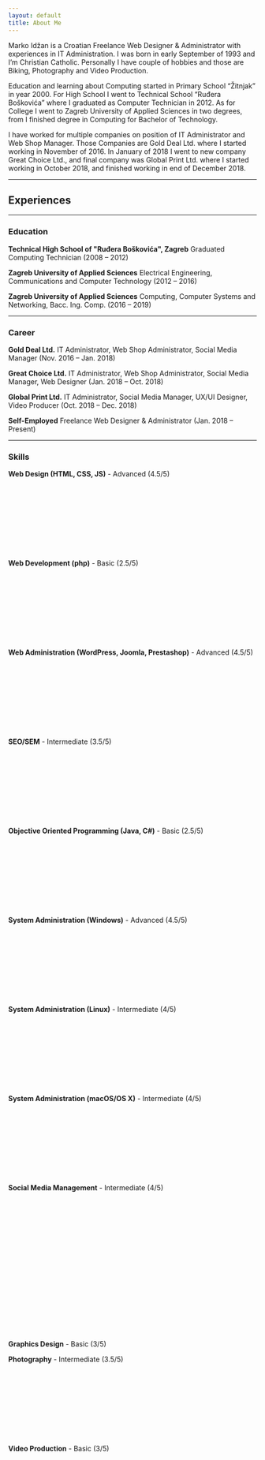 ```yaml
---
layout: default
title: About Me
---
```

Marko Idžan is a Croatian Freelance Web Designer & Administrator with experiences in IT Administration. I was born in early September of 1993 and I’m Christian Catholic. Personally I have couple of hobbies and those are Biking, Photography and Video Production.

Education and learning about Computing started in Primary School “Žitnjak” in year 2000. For High School I went to Technical School “Ruđera Boškovića” where I graduated as Computer Technician in 2012. As for College I went to Zagreb University of Applied Sciences in two degrees, from I finished degree in Computing for Bachelor of Technology.

I have worked for multiple companies on position of IT Administrator and Web Shop Manager. Those Companies are Gold Deal Ltd. where I started working in November of 2016. In January of 2018 I went to new company Great Choice Ltd., and final company was Global Print Ltd. where I started working in October 2018, and finished working in end of December 2018.

---

## Experiences
---

### Education

**Technical High School of &quot;Ruđera Boškovića&quot;, Zagreb** 
Graduated Computing Technician (2008 – 2012)

**Zagreb University of Applied Sciences** 
Electrical Engineering, Communications and Computer Technology (2012 – 2016)

**Zagreb University of Applied Sciences**
Computing, Computer Systems and Networking, Bacc. Ing. Comp. (2016 – 2019)

---

### Career

**Gold Deal Ltd.** 
IT Administrator, Web Shop Administrator, Social Media Manager (Nov. 2016 – Jan. 2018)

**Great Choice Ltd.** 
IT Administrator, Web Shop Administrator, Social Media Manager, Web Designer (Jan. 2018 – Oct. 2018)

**Global Print Ltd.** 
IT Administrator, Social Media Manager, UX/UI Designer, Video Producer (Oct. 2018 – Dec. 2018)

**Self-Employed** 
Freelance Web Designer & Administrator (Jan. 2018 – Present)

---

### Skills

**Web Design (HTML, CSS, JS)** - Advanced (4.5/5) <svg class="icon star"><use xlink:href="/svg/sprite.svg#star"></use></svg>

**Web Development (php)** - Basic (2.5/5) <svg class="icon star"><use xlink:href="/svg/sprite.svg#star"></use></svg>

**Web Administration (WordPress, Joomla, Prestashop)** - Advanced (4.5/5) <svg class="icon star"><use xlink:href="/svg/sprite.svg#star"></use></svg>

**SEO/SEM** - Intermediate (3.5/5) <svg class="icon star"><use xlink:href="/svg/sprite.svg#star"></use></svg>

**Objective Oriented Programming (Java, C#)** - Basic (2.5/5) <svg class="icon star"><use xlink:href="/svg/sprite.svg#star"></use></svg>

**System Administration (Windows)** - Advanced (4.5/5) <svg class="icon star"><use xlink:href="/svg/sprite.svg#star"></use></svg>

**System Administration (Linux)** - Intermediate (4/5) <svg class="icon star"><use xlink:href="/svg/sprite.svg#star"></use></svg>

**System Administration (macOS/OS X)** - Intermediate (4/5) <svg class="icon star"><use xlink:href="/svg/sprite.svg#star"></use></svg>

**Social Media Management** - Intermediate (4/5) <svg class="icon star"><use xlink:href="/svg/sprite.svg#star"></use></svg>

**Graphics Design** - Basic (3/5) <svg class="icon star"><use xlink:href="/svg/sprite.svg#star"></use></svg>

**Photography** - Intermediate (3.5/5) <svg class="icon star"><use xlink:href="/svg/sprite.svg#star"></use></svg>

**Video Production** - Basic (3/5) <svg class="icon star"><use xlink:href="/svg/sprite.svg#star"></use></svg>